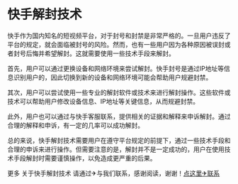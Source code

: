 # 快手解封技术

快手作为国内知名的短视频平台，对于封号和封禁是非常严格的。一旦用户违反了平台的规定，就会面临被封号的风险。然而，也有一些用户因为各种原因被误封或者封号后悔并希望解封。这就需要使用一些技术手段来解封。

首先，用户可以通过更换设备和网络环境来尝试解封。快手封号是通过IP地址等信息识别用户的，因此切换到新的设备和网络环境可能会帮助用户规避封禁。

其次，用户可以尝试使用一些专业的解封软件或技术来进行解封操作。这些软件或技术可以帮助用户修改设备信息、IP地址等关键信息，从而规避封禁。

此外，用户也可以通过与快手客服联系，提供相关的证据和解释来申诉解封。通过合理的解释和申诉，有一定的几率可以成功解封。

总的来说，快手解封技术需要用户在遵守平台规定的前提下，通过一些技术手段和合理的申诉来进行操作。但需要注意的是，解封并不是一定成功的，用户在使用技术手段解封时需要谨慎操作，以免造成更严重的后果。

更多 关于快手解封技术 请通过✈与我们联系，感谢阅读，谢谢！[点这里✈联系](https://ads.k02.cc)